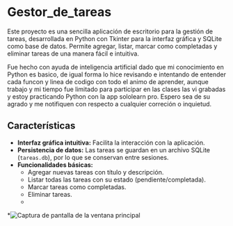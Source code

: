 # Gestor_de_tareas

Este proyecto es una sencilla aplicación de escritorio para la gestión de tareas, desarrollada en Python con Tkinter para la interfaz gráfica y SQLite como base de datos. Permite agregar, listar, marcar como completadas y eliminar tareas de una manera fácil e intuitiva.

Fue hecho con ayuda de inteligencia artificial dado que mi conocimiento en Python es  basico, de igual forma lo hice revisando e intentando de entender cada funcon y linea de codigo con todo el animo de aprender,  aunque trabajo y mi tiempo fue limitado para participar en las clases las vi grabadas y estoy practicando Python  con la app sololearn pro.
Espero sea de su agrado y me notifiquen con respecto a cualquier correción o inquietud. 

## Características

*   **Interfaz gráfica intuitiva:** Facilita la interacción con la aplicación.
*   **Persistencia de datos:** Las tareas se guardan en un archivo SQLite (`tareas.db`), por lo que se conservan entre sesiones.
*   **Funcionalidades básicas:**
    *   Agregar nuevas tareas con título y descripción.
    *   Listar todas las tareas con su estado (pendiente/completada).
    *   Marcar tareas como completadas.
    *   Eliminar tareas.
    *   
*![Captura de pantalla de la ventana principal](https://github.com/user-attachments/assets/3e68fb97-0247-449d-a63b-7488f8f68d74)

